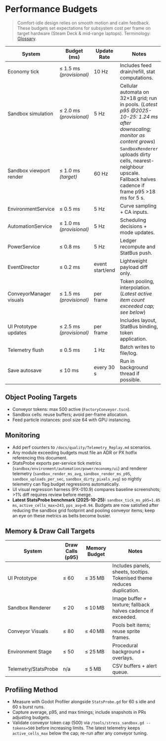 # Performance Budgets

> Comfort-idle design relies on smooth motion and calm feedback. These budgets set expectations for subsystem cost per frame on target hardware (Steam Deck & mid-range laptops). Terminology: [Glossary](../Glossary.md).

| System | Budget (ms) | Update Rate | Notes |
| ------ | ----------- | ----------- | ----- |
| Economy tick | ≤ 1.5 ms *(provisional)* | 10 Hz | Includes feed drain/refill, stat computations. |
| Sandbox simulation | ≤ 2.0 ms *(provisional)* | 5 Hz | Cellular automata on 32×18 grid; run in pools. (*Latest p95 @2025-10-25: 1.24 ms after downscaling; monitor as content grows*) |
| Sandbox viewport render | ≤ 1.0 ms *(target)* | 60 Hz | `SandboxRenderer` uploads dirty cells, nearest-neighbour upscale. Fallback halves cadence if frame p95 >18 ms for 5 s. |
| EnvironmentService | ≤ 0.5 ms | 5 Hz | Curve sampling + CA inputs. |
| AutomationService | ≤ 1.0 ms *(provisional)* | 5 Hz | Scheduling decisions + mode updates. |
| PowerService | ≤ 0.8 ms | 5 Hz | Ledger recompute and StatBus push. |
| EventDirector | ≤ 0.2 ms | event start/end | Lightweight payload diff only. |
| ConveyorManager visuals | ≤ 1.5 ms *(provisional)* | per frame | Token pooling, interpolation. (*Latest active item count exceeded cap; see below*) |
| UI Prototype updates | ≤ 2.5 ms *(provisional)* | per frame | Includes layout, StatBus binding, token application. |
| Telemetry flush | ≤ 0.5 ms | 1 Hz | Batch writes to file/log. |
| Save autosave | ≤ 10 ms | every 30 s | Run in background thread if possible. |

## Object Pooling Targets

- Conveyor tokens: max 500 active (`FactoryConveyor.tscn`).
- Sandbox cells: reuse buffers; avoid per-frame allocation.
- Feed particle instances: pool size 64 with GPU instancing.

## Monitoring

- Add perf counters to `/docs/quality/Telemetry_Replay.md` scenarios.
- Any module exceeding budgets must file an ADR or PX hotfix referencing this document.
- StatsProbe exports per-service tick metrics (`sandbox/environment/automation/power/economy/ui`) and renderer telemetry (`sandbox_render_ms_avg`, `sandbox_render_ms_p95`, `sandbox_uploads_per_sec`, `sandbox_dirty_pixels_avg`) so nightly telemetry can flag budget regressions automatically.
- UI visual regression harness (PX-010.9) compares baseline screenshots; >1% diff requires review before merge.
- **Latest StatsProbe benchmark (2025-10-25):** `sandbox_tick_ms_p95=1.85 ms`, `active_cells_max≈243`, `pps_avg≈0.94`. Budgets are now satisfied after reducing the sandbox grid footprint and pooling conveyor items; keep an eye on these metrics as belts become busier.

## Memory & Draw Call Targets

| System | Draw Calls (p95) | Memory Budget | Notes |
| --- | --- | --- | --- |
| UI Prototype | ≤ 60 | ≤ 35 MB | Includes panels, sheets, tooltips. Tokenised theme reduces duplication. |
| Sandbox Renderer | ≤ 20 | ≤ 10 MB | Image buffer + texture; fallback halves cadence if exceeded. |
| Conveyor Visuals | ≤ 80 | ≤ 40 MB | Pools belt items; reuse sprite frames. |
| Environment Stage | ≤ 50 | ≤ 25 MB | Procedural background + overlays. |
| Telemetry/StatsProbe | n/a | ≤ 5 MB | CSV buffers + alert queue. |

## Profiling Method
- Measure with Godot Profiler alongside `StatsProbe.gd` for 60 s idle and 60 s burst runs.
- Capture average, p95, and max timings; include snapshots in PRs adjusting budgets.
- Validate conveyor token cap (500) via `/tools/stress_sandbox.gd --tokens=500` before increasing limits. The latest telemetry keeps `active_cells_max` below the cap; re-run after any conveyor tuning.
